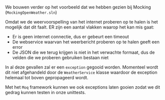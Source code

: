 We bouwen verder op het voorbeeld dat we hebben gezien bij Mocking (`MockingOpenWeather.sln`)

Omdat we de weervoorspelling van het internet proberen op te halen is het mogelijk dat dit faalt. ER zijn een aantal vlakken waarop het kan mis gaat:
- Er is geen internet connectie, dus er gebeurt een timeout
- De webservice waarvan het weerbericht proberen op te halen geeft een error
- De JSON die we terug krijgen is niet in het verwachte formaat, dus de velden die we proberen gebruiken bestaan niet

In al deze gevallen zal er een `exception` gegooid worden. Momenteel wordt dit niet afgehandeld door de `WeatherService` klasse waardoor de exception helemaal tot boven gepropageerd wordt.

Met het `Moq` framework kunnen we ook exceptions laten gooien zodat we dit gedrag kunnen testen in onze unittests.